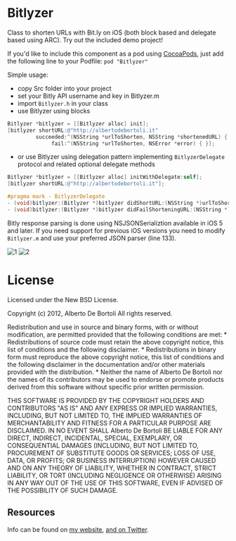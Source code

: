 # Bitlyzer

Class to shorten URLs with Bit.ly on iOS (both block based and delegate based using ARC).
Try out the included demo project!

If you'd like to include this component as a pod using [CocoaPods](http://cocoapods.org/), just add the following line to your Podfile: `pod "Bitlyzer"`

Simple usage:

- copy Src folder into your project
- set your Bitly API username and key in Bitlyzer.m 
- import `Bitlyzer.h` in your class
- use Bitlyzer using blocks

``` objective-c
Bitlyzer *bitlyzer = [[Bitlyzer alloc] init];
[bitlyzer shortURL:@"http://albertodebortoli.it"
         succeeded:^(NSString *urlToShorten, NSString *shortenedURL) { }
              fail:^(NSString *urlToShorten, NSError *error) { }];
```

- or use Bitlyzer using delegation pattern implementing `BitlyzerDelegate` protocol and related optional delegate methods

``` objective-c
Bitlyzer *bitlyzer = [[Bitlyzer alloc] initWithDelegate:self];
[bitlyzer shortURL:@"http://albertodebortoli.it"];
```

``` objective-c
#pragma mark - BitlyzerDelegate
- (void)bitlyzer:(Bitlyzer *)bitlyzer didShortURL:(NSString *)urlToShorten toURL:(NSString *)shortenedURL;
- (void)bitlyzer:(Bitlyzer *)bitlyzer didFailShorteningURL:(NSString *)urlToShorten error:(NSError *)error;
```

Bitly response parsing is done using NSJSONSerializtion available in iOS 5 and later. If you need support for previous iOS versions you need to modify `Bitlyzer.m` and use your preferred JSON parser (line 133).

![1](http://www.albertodebortoli.it/GitHub/Bitlyzer/ss1.png)
![2](http://www.albertodebortoli.it/GitHub/Bitlyzer/ss2.png)

# License

Licensed under the New BSD License.

Copyright (c) 2012, Alberto De Bortoli
All rights reserved.

Redistribution and use in source and binary forms, with or without
modification, are permitted provided that the following conditions are met:
    * Redistributions of source code must retain the above copyright
      notice, this list of conditions and the following disclaimer.
    * Redistributions in binary form must reproduce the above copyright
      notice, this list of conditions and the following disclaimer in the
      documentation and/or other materials provided with the distribution.
    * Neither the name of Alberto De Bortoli nor the
      names of its contributors may be used to endorse or promote products
      derived from this software without specific prior written permission.

THIS SOFTWARE IS PROVIDED BY THE COPYRIGHT HOLDERS AND CONTRIBUTORS "AS IS" AND
ANY EXPRESS OR IMPLIED WARRANTIES, INCLUDING, BUT NOT LIMITED TO, THE IMPLIED
WARRANTIES OF MERCHANTABILITY AND FITNESS FOR A PARTICULAR PURPOSE ARE
DISCLAIMED. IN NO EVENT SHALL Alberto De Bortoli BE LIABLE FOR ANY
DIRECT, INDIRECT, INCIDENTAL, SPECIAL, EXEMPLARY, OR CONSEQUENTIAL DAMAGES
(INCLUDING, BUT NOT LIMITED TO, PROCUREMENT OF SUBSTITUTE GOODS OR SERVICES;
LOSS OF USE, DATA, OR PROFITS; OR BUSINESS INTERRUPTION) HOWEVER CAUSED AND
ON ANY THEORY OF LIABILITY, WHETHER IN CONTRACT, STRICT LIABILITY, OR TORT
(INCLUDING NEGLIGENCE OR OTHERWISE) ARISING IN ANY WAY OUT OF THE USE OF THIS
SOFTWARE, EVEN IF ADVISED OF THE POSSIBILITY OF SUCH DAMAGE.

## Resources

Info can be found on [my website](http://www.albertodebortoli.it), [and on Twitter](http://twitter.com/albertodebo).
